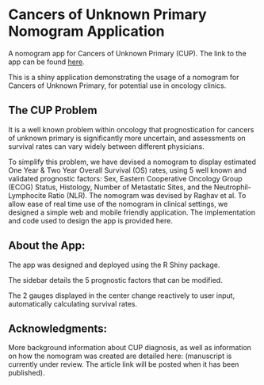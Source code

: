 # Cancers of Unknown Primary Nomogram Application
A nomogram app for Cancers of Unknown Primary (CUP). The link to the app can be found [here](https://cupnomogram.shinyapps.io/Nomogram/).

This is a shiny application demonstrating the usage of a nomogram for Cancers of Unknown Primary, for potential use in oncology clinics.

## The CUP Problem

It is a well known problem within oncology that prognostication for cancers of unknown primary is significantly more uncertain, and assessments on survival rates can vary widely between different physicians.

To simplify this problem, we have devised a nomogram to display estimated One Year & Two Year Overall Survival (OS) rates, using 5 well known and validated prognostic factors: Sex, Eastern Cooperative Oncology Group (ECOG) Status, Histology, Number of Metastatic Sites, and the Neutrophil-Lymphocite Ratio (NLR). The nomogram was devised by Raghav et al. To allow ease of real time use of the nomogram in clinical settings, we designed a simple web and mobile friendly application. The implementation and code used to design the app is provided here.

## About the App:

The app was designed and deployed using the R Shiny package.

The sidebar details the 5 prognostic factors that can be modified.

The 2 gauges displayed in the center change reactively to user input, automatically calculating survival rates.


## Acknowledgments:

More background information about CUP diagnosis, as well as information on how the nomogram was created are detailed here: (manuscript is currently under review. The article link will be posted when it has been published).
